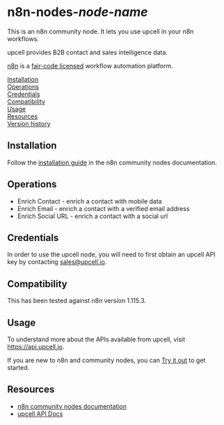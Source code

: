 # n8n-nodes-_node-name_

This is an n8n community node. It lets you use upcell in your n8n workflows.

upcell provides B2B contact and sales intelligence data.

[n8n](https://n8n.io/) is a [fair-code licensed](https://docs.n8n.io/reference/license/) workflow automation platform.

[Installation](#installation)  
[Operations](#operations)  
[Credentials](#credentials)  <!-- delete if no auth needed -->  
[Compatibility](#compatibility)  
[Usage](#usage)  <!-- delete if not using this section -->  
[Resources](#resources)  
[Version history](#version-history)  <!-- delete if not using this section -->

## Installation

Follow the [installation guide](https://docs.n8n.io/integrations/community-nodes/installation/) in the n8n community nodes documentation.

## Operations

* Enrich Contact - enrich a contact with mobile data
* Enrich Email - enrich a contact with a verified email address
* Enrich Social URL - enrich a contact with a social url

## Credentials

In order to use the upcell node, you will need to first obtain an upcell API key by contacting [sales@upcell.io](mailto:sales@upcell.io).

## Compatibility

This has been tested against n8n version 1.115.3.

## Usage

To understand more about the APIs available from upcell, visit https://api.upcell.io.

If you are new to n8n and community nodes, you can [Try it out](https://docs.n8n.io/try-it-out/) to get started.

## Resources

* [n8n community nodes documentation](https://docs.n8n.io/integrations/#community-nodes)
* [upcell API Docs](https://www.upcell.io)
